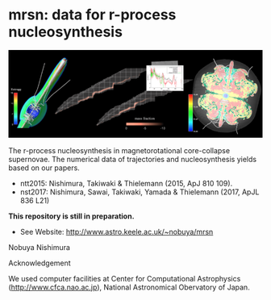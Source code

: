 # mrsn: data for r-process nucleosynthesis

<img src="./fig/mrsn.png" title="jet">

The r-process nucleosynthesis in magnetorotational core-collapse supernovae. The numerical data of trajectories and nucleosynthesis yields based on our papers.

<ul>
<li>ntt2015: Nishimura, Takiwaki & Thielemann (2015, ApJ 810 109).</li>
<li>nst2017: Nishimura, Sawai, Takiwaki, Yamada & Thielemann (2017, ApJL 836 L21) </li>
</ul>

**This repository is still in preparation.**

- See Website: http://www.astro.keele.ac.uk/~nobuya/mrsn

Nobuya Nishimura


Acknowledgement

We used computer facilities at Center for Computational Astrophysics (http://www.cfca.nao.ac.jp), National Astronomical Obervatory of Japan.
